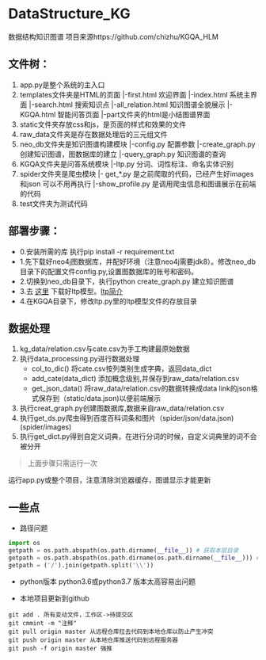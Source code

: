 # DataStructure_KG
数据结构知识图谱
项目来源https://github.com/chizhu/KGQA_HLM

## 文件树：
1)  app.py是整个系统的主入口
2)  templates文件夹是HTML的页面
     |-first.html 欢迎界面
     |-index.html 系统主界面
     |-search.html 搜索知识点
     |-all_relation.html 知识图谱全貌展示
     |-KGQA.html 智能问答页面
     |-part文件夹的html是小结图谱界面
3)  static文件夹存放css和js，是页面的样式和效果的文件
4)  raw_data文件夹是存在数据处理后的三元组文件
5)  neo_db文件夹是知识图谱构建模块
     |-config.py 配置参数
     |-create_graph.py 创建知识图谱，图数据库的建立
     |-query_graph.py 知识图谱的查询
6)  KGQA文件夹是问答系统模块
     |-ltp.py 分词、词性标注、命名实体识别
7)  spider文件夹是爬虫模块
     |- get_*.py 是之前爬取的代码，已经产生好images和json 可以不用再执行
     |-show_profile.py 是调用爬虫信息和图谱展示在前端的代码
8)  test文件夹为测试代码
     
## 部署步骤：
* 0.安装所需的库 执行pip install -r requirement.txt
* 1.先下载好neo4j图数据库，并配好环境（注意neo4j需要jdk8）。修改neo_db目录下的配置文件config.py,设置图数据库的账号和密码。
* 2.切换到neo_db目录下，执行python  create_graph.py 建立知识图谱
* 3.去 [这里](http://pyltp.readthedocs.io/zh_CN/latest/api.html#id2) 下载好ltp模型。[ltp简介](http://ltp.ai/)
* 4.在KGQA目录下，修改ltp.py里的ltp模型文件的存放目录

## 数据处理
1. kg_data/relation.csv与cate.csv为手工构建最原始数据
2. 执行data_processing.py进行数据处理
    - col_to_dic() 将cate.csv按列类别生成字典，返回data_dict
    - add_cate(data_dict) 添加概念级别,并保存到raw_data/relation.csv
    - get_json_data() 将raw_data/relation.csv的数据转换成data link的json格式保存到（static/data.json)以便前端展示
2. 执行creat_graph.py创建图数据库,数据来自raw_data/relation.csv
4. 执行get_ds.py爬虫得到百度百科词条和图片（spider/json/data.json)(spider/images)
5. 执行get_dict.py得到自定义词典，在进行分词的时候，自定义词典里的词不会被分开 
> 上面步骤只需运行一次

运行app.py或整个项目，注意清除浏览器缓存，图谱显示才能更新

## 一些点
- 路径问题
```python
import os
getpath = os.path.abspath(os.path.dirname(__file__)) # 获取本层目录
getpath = os.path.abspath(os.path.dirname(os.path.dirname(__file__))) # 获取上层目录
getpath = ('/').join(getpath.split('\\'))
```
- python版本
python3.6或python3.7 版本太高容易出问题

- 本地项目更新到github
```
git add . 所有变动文件，工作区->待提交区
git cmmint -m "注释"
git pull origin master 从远程仓库拉去代码到本地仓库以防止产生冲突
git push origin master 从本地仓库推送代码到远程服务器
git push -f origin master 强推
```